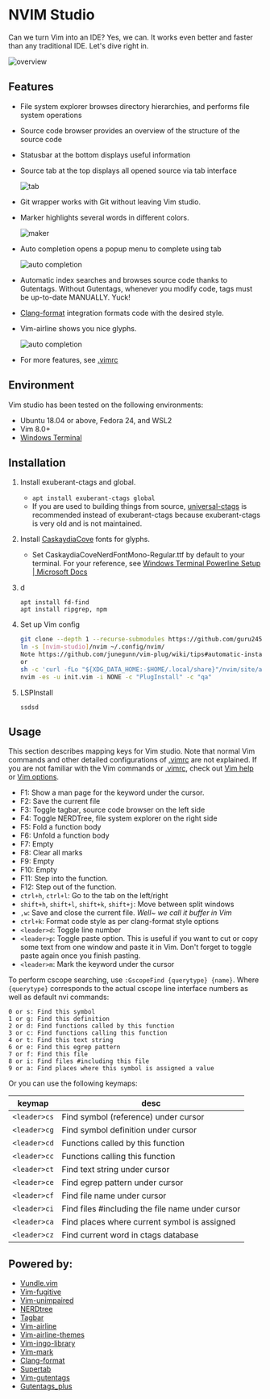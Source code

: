 # NVIM Studio

Can we turn Vim into an IDE? Yes, we can. It works even better and faster than
any traditional IDE. Let's dive right in.

![overview](./.imgs/overview.png)

## Features

* File system explorer browses directory hierarchies, and performs file system
  operations

* Source code browser provides an overview of the structure of the source code

* Statusbar at the bottom displays useful information

* Source tab at the top displays all opened source via tab interface

  ![tab](./.imgs/tab.gif)

* Git wrapper works with Git without leaving Vim studio.

* Marker highlights several words in different colors.

  ![maker](./.imgs/mark.png)

* Auto completion opens a popup menu to complete using tab

  ![auto completion](./.imgs/autocomp.gif)

* Automatic index searches and browses source code thanks to Gutentags.
  Without Gutentags, whenever you modify code, tags must be up-to-date
  MANUALLY. Yuck!

* [Clang-format](https://clang.llvm.org/docs/ClangFormat.html) integration
  formats code with the desired style.

* Vim-airline shows you nice glyphs.

  ![auto completion](./.imgs/airline_demo.gif)

* For more features, see [.vimrc](./.vimrc)

## Environment

Vim studio has been tested on the following environments:

* Ubuntu 18.04 or above, Fedora 24, and WSL2
* Vim 8.0+
* [Windows Terminal](https://docs.microsoft.com/en-us/windows/terminal/get-started)

## Installation

1. Install exuberant-ctags and global.

   - `apt install exuberant-ctags global`
   - If you are used to building things from source, [universal-ctags](https://github.com/universal-ctags/ctags) is recommended instead of exuberant-ctags because exuberant-ctags is very old and is not maintained.

2. Install [CaskaydiaCove](https://github.com/ryanoasis/nerd-fonts/releases/download/v3.2.1/CascadiaCode.zip) fonts for glyphs.

   * Set CaskaydiaCoveNerdFontMono-Regular.ttf by default to your terminal. For your reference, see
   [Windows Terminal Powerline Setup | Microsoft Docs](https://docs.microsoft.com/en-us/windows/terminal/tutorials/powerline-setup)

3. d

   ```
   apt install fd-find
   apt install ripgrep, npm
   ```

   

4. Set up Vim config

   ```bash
   git clone --depth 1 --recurse-submodules https://github.com/guru245/nvim-studio.git [nvim-studio where you want]
   ln -s [nvim-studio]/nvim ~/.config/nvim/
   Note https://github.com/junegunn/vim-plug/wiki/tips#automatic-installation
   or
   sh -c 'curl -fLo "${XDG_DATA_HOME:-$HOME/.local/share}"/nvim/site/autoload/plug.vim --create-dirs https://raw.githubusercontent.com/junegunn/vim-plug/master/plug.vim'
   nvim -es -u init.vim -i NONE -c "PlugInstall" -c "qa"
   ```

5. LSPInstall

   ```
   ssdsd
   
   ```

   

## Usage

This section describes mapping keys for Vim studio. Note that normal Vim
commands and other detailed configurations of [.vimrc](.vimrc) are not
explained. If you are not familiar with the Vim commands or [.vimrc](.vimrc),
check out [Vim help](http://vimdoc.sourceforge.net/htmldoc/help.html) or
[Vim options](http://vimdoc.sourceforge.net/htmldoc/options.html).

* F1: Show a man page for the keyword under the cursor.
* F2: Save the current file
* F3: Toggle tagbar, source code browser on the left side
* F4: Toggle NERDTree, file system explorer on the right side
* F5: Fold a function body
* F6: Unfold a function body
* F7: Empty
* F8: Clear all marks
* F9: Empty
* F10: Empty
* F11: Step into the function.
* F12: Step out of the function.
* `ctrl+h`, `ctrl+l`: Go to the tab on the left/right
* `shift+h`, `shift+l`, `shift+k`, `shift+j`:  Move between split windows
* `,w`: Save and close the current file. *Well~ we call it buffer in Vim*
* `ctrl+k`: Format code style as per clang-format style options
* `<leader>d`: Toggle line number
* `<leader>p`: Toggle paste option. This is useful if you want to cut or copy
  some text from one window and paste it in Vim. Don't forget to toggle paste
  again once you finish pasting.
* `<leader>m`: Mark the keyword under the cursor

To perform cscope searching, use `:GscopeFind {querytype} {name}`. Where
`{querytype}` corresponds to the actual cscope line interface numbers as
well as default nvi commands:

```
0 or s: Find this symbol
1 or g: Find this definition
2 or d: Find functions called by this function
3 or c: Find functions calling this function
4 or t: Find this text string
6 or e: Find this egrep pattern
7 or f: Find this file
8 or i: Find files #including this file
9 or a: Find places where this symbol is assigned a value
```

Or you can use the following keymaps:

| keymap | desc |
|--------|------|
| `<leader>cs` | Find symbol (reference) under cursor |
| `<leader>cg` | Find symbol definition under cursor |
| `<leader>cd` | Functions called by this function |
| `<leader>cc` | Functions calling this function |
| `<leader>ct` | Find text string under cursor |
| `<leader>ce` | Find egrep pattern under cursor |
| `<leader>cf` | Find file name under cursor |
| `<leader>ci` | Find files #including the file name under cursor |
| `<leader>ca` | Find places where current symbol is assigned |
| `<leader>cz` | Find current word in ctags database |


## Powered by:

* [Vundle.vim](https://github.com/VundleVim/Vundle.vim)
* [Vim-fugitive](https://github.com/tpope/vim-fugitive)
* [Vim-unimpaired](https://github.com/tpope/vim-unimpaired)
* [NERDtree](https://github.com/scrooloose/nerdtree)
* [Tagbar](https://github.com/majutsushi/tagbar)
* [Vim-airline](https://github.com/vim-airline/vim-airline)
* [Vim-airline-themes](https://github.com/vim-airline/vim-airline-themes)
* [Vim-ingo-library](https://github.com/inkarkat/vim-ingo-library)
* [Vim-mark](https://github.com/inkarkat/vim-mark)
* [Clang-format](https://clang.llvm.org/docs/ClangFormat.html)
* [Supertab](https://github.com/ervandew/supertab)
* [Vim-gutentags](https://github.com/ludovicchabant/vim-gutentags)
* [Gutentags_plus](https://github.com/skywind3000/gutentags_plus)

